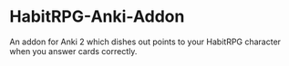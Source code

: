 HabitRPG-Anki-Addon
===================
An addon for Anki 2 which dishes out points to your HabitRPG character when you answer cards correctly. 
